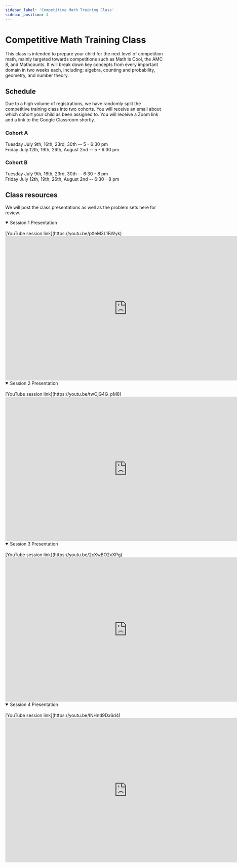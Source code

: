```yaml
---
sidebar_label: 'Competitive Math Training Class'
sidebar_position: 4
---
```


# Competitive Math Training Class
This class is intended to prepare your child for the next level of competition math, mainly targeted towards competitions 
such as Math Is Cool, the AMC 8, and Mathcounts. It will break down key concepts from every important domain in two weeks 
each, including: algebra, counting and probability, geometry, and number theory. 

## Schedule
Due to a high volume of registrations, we have randomly split the competitive training class into two cohorts. You will receive an email about which cohort your child as been assigned to. You will receive a Zoom link and a link to the Google Classroom shortly.

### Cohort A
Tuesday July 9th, 16th, 23rd, 30th --  5 - 6:30 pm
<br/>
Friday July 12th, 19th, 26th, August 2nd --  5 - 6:30 pm

### Cohort B
Tuesday July 9th, 16th, 23rd, 30th --  6:30 - 8 pm
<br/>
Friday July 12th, 19th, 26th, August 2nd --  6:30 - 8 pm

## Class resources
We will post the class presentations as well as the problem sets here for review.

<details open>
<summary>Session 1 Presentation</summary>
<br/>
    [YouTube session link](https://youtu.be/pXeM3L1BWyk)
    <iframe src="https://docs.google.com/presentation/d/e/2PACX-1vTLKetn2JjecIrYlcWfUq2jZ6smzhvU3V5rIM7WZDPKKVNGTGb8gDdQbSPtEOgkRaSTLp4jqAIBNbr2/embed?start=false&loop=true&delayms=30000"
    frameborder="0" width="768" height="455" allowfullscreen="true" mozallowfullscreen="true" webkitallowfullscreen="true">
    </iframe>
</details>

<details open>
<summary>Session 2 Presentation</summary>
<br/>
    [YouTube session link](https://youtu.be/twOjG4G_pM8)
    <iframe src="https://docs.google.com/presentation/d/e/2PACX-1vSaOGGZ_JBFQNvv9AqtMm3iylRzn_qaQI_70egnvZQuMHyCtvDmK4klIy5bplo_3YIyzC6eFcUYU6DX/embed?start=false&loop=false&delayms=3000"
    frameborder="0" width="768" height="455" allowfullscreen="true" mozallowfullscreen="true" webkitallowfullscreen="true">
    </iframe>
</details>

<details open>
<summary>Session 3 Presentation</summary>
<br/>
    [YouTube session link](https://youtu.be/2cXwBO2xXPg)
    <iframe src="https://docs.google.com/presentation/d/e/2PACX-1vQewGlLsxg4MYMvBjw462g5KiZFDkQq_NpFbhzAnSfMjssstgvacIeqdzXhD-AeuHAeFhcUg6ksmAgb/embed?start=true&loop=false&delayms=30000" frameborder="0" width="768" height="455" allowfullscreen="true" mozallowfullscreen="true" webkitallowfullscreen="true">
    </iframe>
</details>

<details open>
<summary>Session 4 Presentation</summary>
<br/>
    [YouTube session link](https://youtu.be/INHnd9Dx6d4)
    <iframe src="https://docs.google.com/presentation/d/e/2PACX-1vQc_36gQCBBJN8Eo4ME4_mdmtwl-MixOMMInKk5sXUyVsoEQhmbQdW6bv4v5k1eSC7tpnFdn46l9xBN/embed?start=true&loop=false&delayms=30000" 
    frameborder="0" width="768" height="455" allowfullscreen="true" mozallowfullscreen="true" webkitallowfullscreen="true">
    </iframe>
</details>